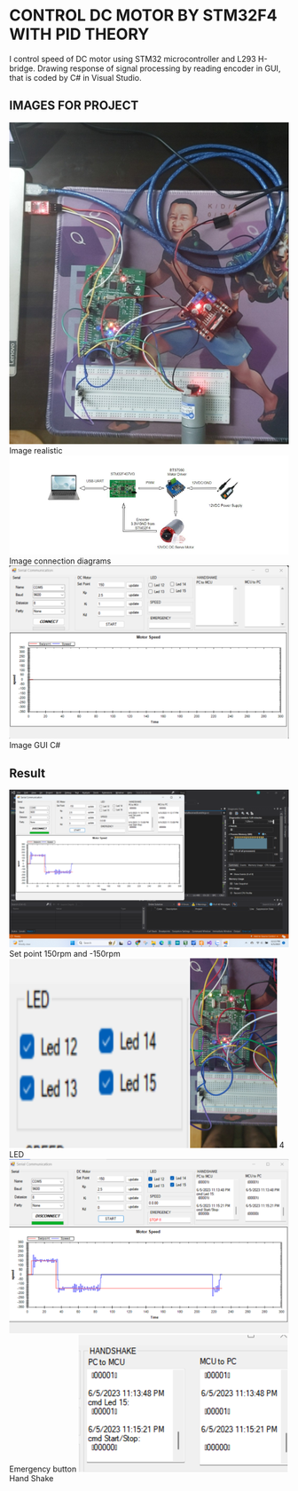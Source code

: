 # CONTROL DC MOTOR BY STM32F4 WITH PID THEORY
I control speed of DC motor using STM32 microcontroller and L293 H-bridge.
Drawing response of signal processing by reading encoder in GUI, that is coded by C# in Visual Studio.

## IMAGES FOR PROJECT
 <img src="Picture1.png"/>
Image realistic
 <img src="Picture2.png"/>
Image connection diagrams
 <img src="Picture3.png"/>
Image GUI C#

## Result
 <img src="Respond.png"/>
 Set point 150rpm and -150rpm
 <img src="Led.png"/>
 4 LED
  <img src="Emergency button.png"/>
 Emergency button
 <img src="Handshake.png"/>
 Hand Shake
